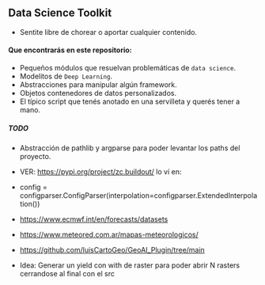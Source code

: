 ## Data Science Toolkit
- Sentite libre de chorear o aportar cualquier contenido.

#### Que encontrarás en este repositorio:
- Pequeños módulos que resuelvan problemáticas de `data science`.
- Modelitos de `Deep Learning`.
- Abstracciones para manipular algún framework.
- Objetos contenedores de datos personalizados.
- El típico script que tenés anotado en una servilleta y querés tener a mano.


##### TODO
- Abstracción de pathlib y argparse para poder levantar los paths del proyecto.
- VER: https://pypi.org/project/zc.buildout/ lo ví en:
- config = configparser.ConfigParser(interpolation=configparser.ExtendedInterpolation())
- https://www.ecmwf.int/en/forecasts/datasets
- https://www.meteored.com.ar/mapas-meteorologicos/
- https://github.com/luisCartoGeo/GeoAI_Plugin/tree/main


- Idea: Generar un yield con with de raster para poder abrir N rasters cerrandose al final con el src
